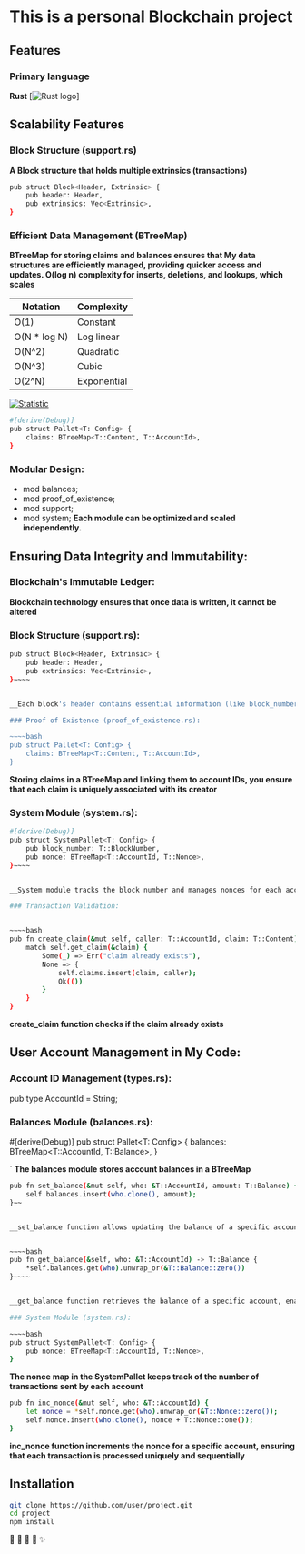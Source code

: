 # This is a personal Blockchain project
## Features
### Primary language 
__Rust__ [![Rust logo](https://th.bing.com/th/id/OIP.pnTN1j0W6CEtmtji83uENQHaE8?rs=1&pid=ImgDetMain/150)]

## Scalability Features
### Block Structure (support.rs)
__A Block structure that holds multiple extrinsics (transactions)__

~~~~bash
pub struct Block<Header, Extrinsic> {
    pub header: Header,
    pub extrinsics: Vec<Extrinsic>,
}
~~~~

### Efficient Data Management (BTreeMap)
__BTreeMap for storing claims and balances ensures that My data structures are efficiently managed, providing quicker access and updates. O(log n) complexity for inserts, deletions, and lookups, which scales__

| Notation   | Complexity   |
|------------|--------------|
| O(1)       | Constant     |
| O(N * log N) | Log linear  |
| O(N^2)     | Quadratic    |
| O(N^3)     | Cubic        |
| O(2^N)     | Exponential  |


[![Statistic](https://media.geeksforgeeks.org/wp-content/cdn-uploads/20220812122843/Logarithmic-time-complexity-blog-1.jpg)](https://media.geeksforgeeks.org/wp-content/cdn-uploads/20220812122843/Logarithmic-time-complexity-blog-1.jpg)



~~~~bash
#[derive(Debug)]
pub struct Pallet<T: Config> {
    claims: BTreeMap<T::Content, T::AccountId>,
}
~~~~

### Modular Design:
- mod balances;
- mod proof_of_existence;
- mod support;
- mod system;
__Each module can be optimized and scaled independently.__

## Ensuring Data Integrity and Immutability:

### Blockchain's Immutable Ledger:
__Blockchain technology ensures that once data is written, it cannot be altered__

### Block Structure (support.rs):

~~~~bash
pub struct Block<Header, Extrinsic> {
    pub header: Header,
    pub extrinsics: Vec<Extrinsic>,
}~~~~


__Each block's header contains essential information (like block_number), and the block itself holds multiple transactions (extrinsics)__

### Proof of Existence (proof_of_existence.rs):

~~~~bash
pub struct Pallet<T: Config> {
    claims: BTreeMap<T::Content, T::AccountId>,
}

~~~~
__Storing claims in a BTreeMap and linking them to account IDs, you ensure that each claim is uniquely associated with its creator__

### System Module (system.rs):


~~~~bash
#[derive(Debug)]
pub struct SystemPallet<T: Config> {
    pub block_number: T::BlockNumber,
    pub nonce: BTreeMap<T::AccountId, T::Nonce>,
}~~~~


__System module tracks the block number and manages nonces for each account, ensuring that each transaction is unique and ordered, which helps prevent double-spending and maintains data integrity__

### Transaction Validation:


~~~~bash 
pub fn create_claim(&mut self, caller: T::AccountId, claim: T::Content) -> DispatchResult {
    match self.get_claim(&claim) {
        Some(_) => Err("claim already exists"),
        None => {
            self.claims.insert(claim, caller);
            Ok(())
        }
    }
}
~~~~

__create_claim function checks if the claim already exists__

## User Account Management in My Code:

### Account ID Management (types.rs):

pub type AccountId = String;


### Balances Module (balances.rs):

#[derive(Debug)]
pub struct Pallet<T: Config> {
    balances: BTreeMap<T::AccountId, T::Balance>,
}

`
__The balances module stores account balances in a BTreeMap__


~~~bash
pub fn set_balance(&mut self, who: &T::AccountId, amount: T::Balance) {
    self.balances.insert(who.clone(), amount);
}~~


__set_balance function allows updating the balance of a specific account.__


~~~~bash
pub fn get_balance(&self, who: &T::AccountId) -> T::Balance {
    *self.balances.get(who).unwrap_or(&T::Balance::zero())
}~~~~


__get_balance function retrieves the balance of a specific account, enabling the system to track account balances accurately__

### System Module (system.rs):

~~~~bash
pub struct SystemPallet<T: Config> {
    pub nonce: BTreeMap<T::AccountId, T::Nonce>,
}
~~~~


__The nonce map in the SystemPallet keeps track of the number of transactions sent by each account__


~~~~bash
pub fn inc_nonce(&mut self, who: &T::AccountId) {
    let nonce = *self.nonce.get(who).unwrap_or(&T::Nonce::zero());
    self.nonce.insert(who.clone(), nonce + T::Nonce::one());
}
~~~~

__inc_nonce function increments the nonce for a specific account, ensuring that each transaction is processed uniquely and sequentially__


## Installation
~~~bash
git clone https://github.com/user/project.git
cd project
npm install
~~~
:rocket:
:tada: 
:bug:
:memo: 
:sparkles:
